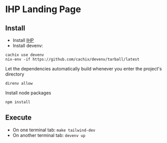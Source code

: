 # IHP Landing Page

## Install 

- Install [IHP](https://ihp.digitallyinduced.com/)
- Install devenv:
```
cachix use devenv
nix-env -if https://github.com/cachix/devenv/tarball/latest
```

Let the dependencies automatically build whenever you enter the project's directory
```
direnv allow
```

Install node packages

```
npm install
```

## Execute

- On one terminal tab: `make tailwind-dev`
- On another terminal tab: `devenv up`
